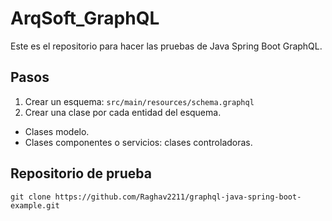 # ArqSoft_GraphQL
Este es el repositorio para hacer las pruebas de Java Spring Boot GraphQL.

## Pasos

1. Crear un esquema: `src/main/resources/schema.graphql`
2. Crear una clase por cada entidad del esquema.

* Clases modelo.
* Clases componentes o servicios: clases controladoras.

## Repositorio de prueba

`git clone https://github.com/Raghav2211/graphql-java-spring-boot-example.git`